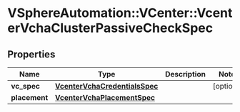 # VSphereAutomation::VCenter::VcenterVchaClusterPassiveCheckSpec

## Properties
Name | Type | Description | Notes
------------ | ------------- | ------------- | -------------
**vc_spec** | [**VcenterVchaCredentialsSpec**](VcenterVchaCredentialsSpec.md) |  | [optional] 
**placement** | [**VcenterVchaPlacementSpec**](VcenterVchaPlacementSpec.md) |  | 


